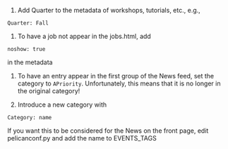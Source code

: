 1. Add Quarter to the metadata of workshops, tutorials, etc., e.g.,
```
Quarter: Fall
```

1. To have a job not appear in the jobs.html, add 
```
noshow: true
```
in the metadata

1. To have an entry appear in the first group of the News feed, set the category
to `APriority`.
Unfortunately, this means that it is no longer in the original category!



1. Introduce a new category with 
```
Category: name
```
If you want this to be considered for the News on the front page,
edit pelicanconf.py and add the name to EVENTS_TAGS



